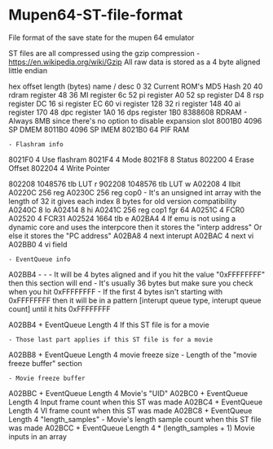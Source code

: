 # Mupen64-ST-file-format
File format of the save state for the mupen 64 emulator


ST files are all compressed using the gzip compression - https://en.wikipedia.org/wiki/Gzip
All raw data is stored as a 4 byte aligned little endian

hex offset						length (bytes)				name / desc
0								32							Current ROM's MD5 Hash
20								40							rdram register
48								36							MI register
6c								52							pi register
A0								52							sp register
D4								8							rsp register
DC								16							si register
EC								60							vi register
128								32							ri register
148								40							ai register
170								48							dpc register
1A0								16							dps register
1B0								8388608						RDRAM - Always 8MB since there's no option to disable expansion slot
8001B0							4096						SP DMEM
8011B0							4096						SP IMEM
8021B0							64							PIF RAM

	- Flashram info
8021F0							4							Use flashram
8021F4							4							Mode
8021F8							8							Status
802200							4							Erase Offset
802204							4							Write Pointer

802208							1048576						tlb LUT r
902208							1048576						tlb LUT w
A02208							4							llbit
A0220C							256							reg
A0230C							256							reg cop0 - It's an unsigned int array with the length of 32
															it gives each index 8 bytes for old version compatibility
A0240C							8							lo
A02414							8							hi
A0241C							256							reg cop1 fgr 64
A0251C							4							FCR0
A02520							4							FCR31
A02524							1664						tlb e
A02BA4							4							If emu is not using a dynamic core and uses the interpcore then it stores the "interp address"
															Or else it stores the "PC address"
A02BA8							4							next interupt
A02BAC							4							next vi
A02BB0							4							vi field

	- EventQueue info
A02BB4							-							-
		- It will be 4 bytes aligned and if you hit the value "0xFFFFFFFF" then this section will end
		- It's usually 36 bytes but make sure you check when you hit 0xFFFFFFFF
		- If the first 4 bytes isn't starting with 0xFFFFFFFF then it will be in a pattern [interupt queue type, interupt queue count] until it hits 0xFFFFFFFF

A02BB4 + EventQueue Length		4							If this ST file is for a movie

	- Those last part applies if this ST file is for a movie
A02BB8 + EventQueue Length		4							movie freeze size - Length of the "movie freeze buffer" section
	
	- Movie freeze buffer
A02BBC + EventQueue Length		4							Movie's "UID"
A02BC0 + EventQueue Length		4							Input frame count when this ST was made
A02BC4 + EventQueue Length		4							VI frame count when this ST was made
A02BC8 + EventQueue Length		4							"length_samples" - Movie's length sample count when this ST file was made
A02BCC + EventQueue Length		4 * (length_samples + 1)	Movie inputs in an array					
